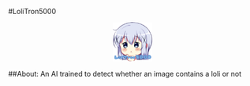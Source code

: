 #LoliTron5000
 <br />
 <p align="center">
   <a href="https://github.com/korakoe/LoliTron5000">
     <img src="GitArt/logo.png" alt="Logo" width="80" height="80">
   </a>


##About:
An AI trained to detect whether an image contains a loli or not
